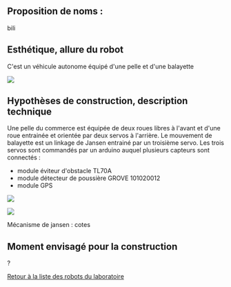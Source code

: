 
## Proposition de noms : 

bili

## Esthétique, allure du robot

C'est un véhicule autonome équipé d'une pelle et d'une balayette

![](../../robot_menage_croquis.jpg)

## Hypothèses de construction, description technique

Une pelle du commerce est équipée de deux roues libres à l'avant et d'une roue entrainée et orientée par deux servos à l'arrière. Le mouvement de balayette est un linkage de Jansen entrainé par un troisième servo.
Les trois servos sont commandés par un arduino auquel plusieurs capteurs sont connectés :

- module éviteur d'obstacle TL70A
- module détecteur de poussière GROVE 101020012
- module GPS

![](../../Strandbeest-Walking-Animation.gif)


![](../../Jansen_linkage_cotes.png)


Mécanisme de jansen : cotes



## Moment envisagé pour la construction

?

[Retour à la liste des robots du laboratoire](.)
